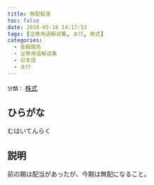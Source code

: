 ```yaml
---
title: 無配転落
toc: false
date: 2018-05-18 14:17:53
tags: [证券用语解说集, ま行, 株式]
categories:
  - 金融服务
  - 证券用语解说集
  - 日本語
  - ま行
---
```


`分類：` [株式](/tags/株式/)

## ひらがな

むはいてんらく

## 説明

前の期は配当があったが、今期は無配になること。
